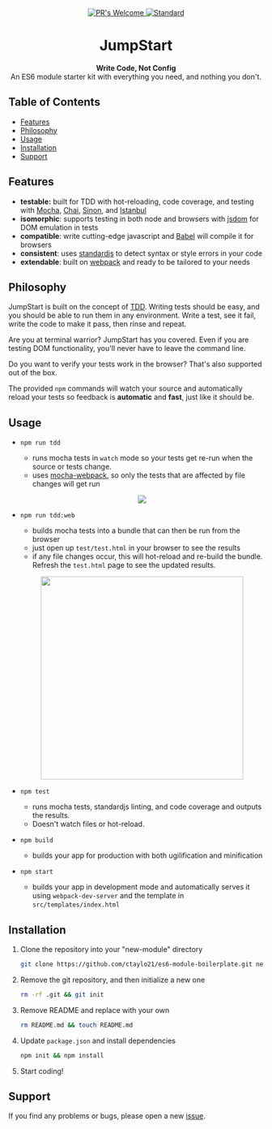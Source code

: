 
<div align="center">
  <!-- PR's Welcome -->
  <a href="http://makeapullrequest.com">
    <img src="https://img.shields.io/badge/PRs-welcome-brightgreen.svg?style=flat-square"
      alt="PR's Welcome" />
  </a>

  <!-- Standard -->
  <a href="https://standardjs.com">
    <img src="https://img.shields.io/badge/code%20style-standard-brightgreen.svg?style=flat-square"
      alt="Standard" />
  </a>
</div>

<h1 align="center">JumpStart</h1>

<div align="center">
  <strong>Write Code, Not Config</strong>
</div>
<div align="center">
  An ES6 module starter kit with everything you need, and nothing you don't.
</div>

## Table of Contents
- [Features](#features)
- [Philosophy](#philosophy)
- [Usage](#usage)
- [Installation](#installation)
- [Support](#support)

## Features
- __testable:__ built for TDD with hot-reloading, code coverage, and testing with [Mocha](https://mochajs.org/), [Chai](http://chaijs.com/), [Sinon](http://sinonjs.org), and [Istanbul](https://github.com/gotwarlost/istanbul)
- __isomorphic__: supports testing in both node and browsers with [jsdom](https://github.com/tmpvar/jsdom) for DOM emulation in tests
- __compatible__: write cutting-edge javascript and [Babel](https://babeljs.io/) will compile it for browsers
- __consistent__: uses [standardjs](https://standardjs.com/) to detect syntax or style errors in your code
- __extendable__: built on [webpack](https://webpack.js.org/) and ready to be tailored to your needs

## Philosophy

JumpStart is built on the concept of [TDD](https://en.wikipedia.org/wiki/Test-driven_development). 
Writing tests should be easy, and you should be able to run them in any environment. 
Write a test, see it fail, write the code to make it pass, then rinse and repeat.

Are you at terminal warrior? JumpStart has you covered. Even if you are testing DOM functionality, you'll never have to leave the command line.

Do you want to verify your tests work in the browser? That's also supported out of the box.  

The provided `npm` commands will watch your source and automatically reload your tests so feedback is __automatic__ and __fast__, just like it should be.

## Usage

- `npm run tdd` 

    - runs mocha tests in `watch` mode so your tests get re-run when the source or tests change.
    - uses [mocha-webpack](https://www.npmjs.com/package/mocha-webpack), so only the tests that are affected by file changes will get run
    
    <p align="center">
      <img src="https://media.giphy.com/media/3ohs82WbHWookAhx16/giphy.gif">
    </p>

- `npm run tdd:web`

    - builds mocha tests into a bundle that can then be run from the browser
    - just open up `test/test.html` in your browser to see the results
    - if any file changes occur, this will hot-reload and re-build the bundle. Refresh the `test.html` page to see the updated results.
    
    <p align="center">
      <img width="400px" src="https://i.imgur.com/vyWp0t5.png">
    </p>

- `npm test`

    - runs mocha tests, standardjs linting, and code coverage and outputs the results. 
    - Doesn't watch files or hot-reload.

- `npm build`
    
    - builds your app for production with both ugilification and minification

- `npm start`

    - builds your app in development mode and automatically serves it using `webpack-dev-server` and the template in `src/templates/index.html`

## Installation

1. Clone the repository into your "new-module" directory

    ```bash
    git clone https://github.com/ctaylo21/es6-module-boilerplate.git new-module && cd new-module
    ```

2. Remove the git repository, and then initialize a new one

    ```bash
    rm -rf .git && git init
    ```

3. Remove README and replace with your own

    ```bash
    rm README.md && touch README.md
    ```

4. Update `package.json` and install dependencies

    ```bash
    npm init && npm install
    ```

5. Start coding!

## Support

If you find any problems or bugs, please open a new [issue](https://github.com/ctaylo21/JumpStart/issues).
